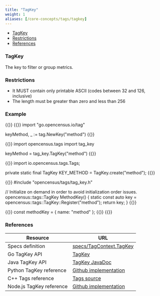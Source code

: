 ```yaml
---
title: "TagKey"
weight: 1
aliases: [/core-concepts/tags/tagkey]
---
```


- [TagKey](#tagkey)
- [Restrictions](#restrictions)
- [References](#references)

### TagKey
The key to filter or group metrics.

### Restrictions

* It MUST contain only printable ASCII (codes between 32 and 126, inclusive)
* The length must be greater than zero and less than 256

### Example
{{<tabs Go Python Java CplusPlus NodeJS>}}
{{<highlight go>}}
import "go.opencensus.io/tag"

keyMethod, _ := tag.NewKey("method")
{{</highlight>}}

{{<highlight python>}}
import opencensus.tags import tag_key

keyMethod = tag_key.TagKey("method")
{{</highlight>}}

{{<highlight java>}}
import io.opencensus.tags.Tags;

private static final TagKey KEY_METHOD = TagKey.create("method");
{{</highlight>}}

{{<highlight cpp>}}
#include "opencensus/tags/tag_key.h"

// Initialize on demand in order to avoid initialization order issues.
opencensus::tags::TagKey MethodKey() {
  static const auto key = opencensus::tags::TagKey::Register("method");
  return key;
}
{{</highlight>}}

{{<highlight javascript>}}
const methodKey = { name: "method" };
{{</highlight>}}
{{</tabs>}}

### References

Resource|URL
---|---
Specs definition|[specs/TagContext.TagKey](https://github.com/census-instrumentation/opencensus-specs/blob/master/tags/TagMap.md#tagkey)
Go TagKey API|[TagKey](https://godoc.org/go.opencensus.io/tag#Key)
Java TagKey API|[TagKey JavaDoc](https://static.javadoc.io/io.opencensus/opencensus-api/0.16.1/io/opencensus/tags/TagKey.html)
Python TagKey reference|[Github implementation](https://github.com/census-instrumentation/opencensus-python/blob/fc42d70f0c9f423b22d0d6a55cc1ffb0e3e478c8/opencensus/tags/tag_key.py#L15-L34)
C++ Tags reference|[Tags source](https://github.com/census-instrumentation/opencensus-cpp/tree/master/opencensus/tags)
Node.js TagKey reference|[Github implementation](https://github.com/census-instrumentation/opencensus-node/blob/master/packages/opencensus-core/src/tags/types.ts#L17-L21)
